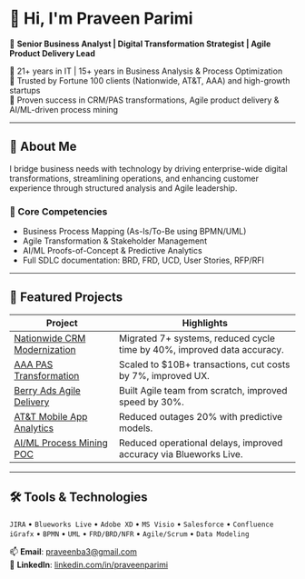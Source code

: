 # 👋 Hi, I'm Praveen Parimi

🎯 **Senior Business Analyst | Digital Transformation Strategist | Agile Product Delivery Lead**

🔹 21+ years in IT | 15+ years in Business Analysis & Process Optimization  
🔹 Trusted by Fortune 100 clients (Nationwide, AT&T, AAA) and high-growth startups  
🔹 Proven success in CRM/PAS transformations, Agile product delivery & AI/ML-driven process mining  

---

## 🧠 About Me

I bridge business needs with technology by driving enterprise-wide digital transformations, streamlining operations, and enhancing customer experience through structured analysis and Agile leadership.

### 🚀 Core Competencies
- Business Process Mapping (As-Is/To-Be using BPMN/UML)
- Agile Transformation & Stakeholder Management
- AI/ML Proofs-of-Concept & Predictive Analytics
- Full SDLC documentation: BRD, FRD, UCD, User Stories, RFP/RFI

---

## 📂 Featured Projects

| Project | Highlights |
|--------|------------|
| [Nationwide CRM Modernization](./nationwide-crm-modernization) | Migrated 7+ systems, reduced cycle time by 40%, improved data accuracy. |
| [AAA PAS Transformation](./aaa-policy-system) | Scaled to $10B+ transactions, cut costs by 7%, improved UX. |
| [Berry Ads Agile Delivery](./berryads-agile) | Built Agile team from scratch, improved speed by 30%. |
| [AT&T Mobile App Analytics](./att-mobile-app) | Reduced outages 20% with predictive models. |
| [AI/ML Process Mining POC](./ai-process-mining-poc) | Reduced operational delays, improved accuracy via Blueworks Live. |

---

## 🛠️ Tools & Technologies

`JIRA` • `Blueworks Live` • `Adobe XD` • `MS Visio` • `Salesforce` • `Confluence`  
`iGrafx` • `BPMN` • `UML` • `FRD/BRD/NFR` • `Agile/Scrum` • `Data Modeling`

📫 **Email**: [praveenba3@gmail.com](mailto:praveenba3@gmail.com)  
🔗 **LinkedIn**: [linkedin.com/in/praveenparimi](https://www.linkedin.com/in/praveenparimi)
<!--
**praveenparimi1/praveenparimi1** is a ✨ _special_ ✨ repository because its `README.md` (this file) appears on your GitHub profile.

Here are some ideas to get you started:

- 🔭 I’m currently working on ...
- 🌱 I’m currently learning ...
- 👯 I’m looking to collaborate on ...
- 🤔 I’m looking for help with ...
- 💬 Ask me about ...
- 📫 How to reach me: ...
- 😄 Pronouns: ...
- ⚡ Fun fact: ...
-->
